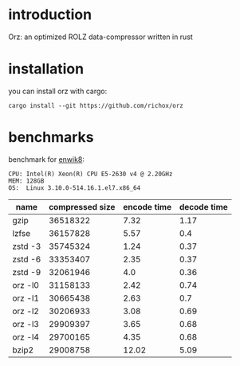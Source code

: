 introduction
============
Orz: an optimized ROLZ data-compressor written in rust

installation
============
you can install orz with cargo:

    cargo install --git https://github.com/richox/orz

benchmarks
==========
benchmark for [enwik8](http://mattmahoney.net/dc/text):

    CPU: Intel(R) Xeon(R) CPU E5-2630 v4 @ 2.20GHz
    MEM: 128GB
    OS:  Linux 3.10.0-514.16.1.el7.x86_64

| name    | compressed size | encode time | decode time |
|---------|-----------------|-------------|-------------|
| gzip    | 36518322        | 7.32        | 1.17        |
| lzfse   | 36157828        | 5.57        | 0.4         |
| zstd -3 | 35745324        | 1.24        | 0.37        |
| zstd -6 | 33353407        | 2.35        | 0.37        |
| zstd -9 | 32061946        | 4.0         | 0.36        |
| orz -l0 | 31158133        | 2.42        | 0.74        |
| orz -l1 | 30665438        | 2.63        | 0.7         |
| orz -l2 | 30206933        | 3.08        | 0.69        |
| orz -l3 | 29909397        | 3.65        | 0.68        |
| orz -l4 | 29700165        | 4.35        | 0.68        |
| bzip2   | 29008758        | 12.02       | 5.09        |

